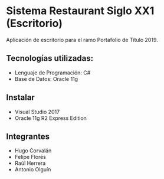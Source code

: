 # Sistema Restaurant Siglo XX1 (Escritorio)

Aplicación de escritorio para el ramo Portafolio de Título 2019.

## Tecnologías utilizadas:
- Lenguaje de Programación: C#
- Base de Datos: Oracle 11g

## Instalar
- Visual Studio 2017
- Oracle 11g R2 Express Edition

## Integrantes
- Hugo Corvalán
- Felipe Flores
- Raúl Herrera
- Antonio Olguín
